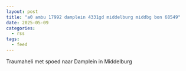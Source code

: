 ```yaml
---
layout: post
title: "a0 ambu 17992 damplein 4331gd middelburg middbg bon 68549"
date: 2025-05-09
categories: 
  - rss
tags: 
  - feed
---
```


Traumaheli met spoed naar Damplein in Middelburg
